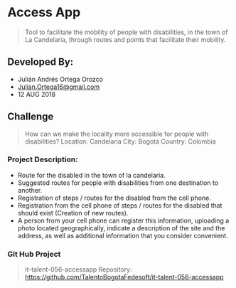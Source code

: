 # Access App
>Tool to facilitate the mobility of people with disabilities, in the town of La Candelaria, through routes and points that facilitate their mobility.

## Developed By:
* Julián Andrés Ortega Orozco
* Julian.Ortega16@gmail.com
* 12 AUG 2018

## Challenge
>How can we make the locality more accessible for people with disabilities?
>Location: Candelaria
>City: Bogotá
>Country: Colombia


### Project Description: 
* Route for the disabled in the town of la candelaria.
* Suggested routes for people with disabilities from one destination to another.
* Registration of steps / routes for the disabled from the cell phone.
* Registration from the cell phone of steps / routes for the disabled that should exist (Creation of new routes).
* A person from your cell phone can register this information, uploading a photo located geographically, indicate a description of the site and the address, as well as additional information that you consider convenient.

### Git Hub Project
>it-talent-056-accessapp
>Repository: https://github.com/TalentoBogotaFedesoft/it-talent-056-accessapp